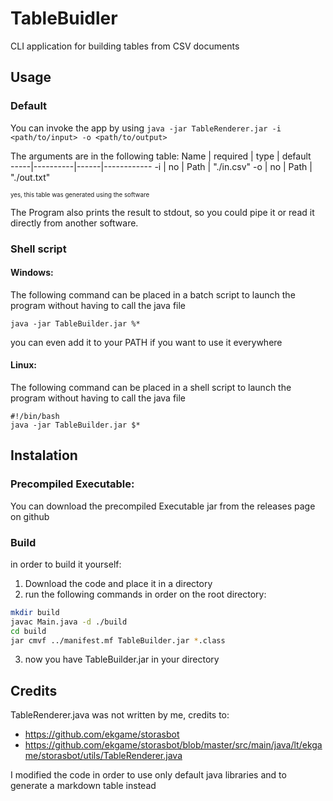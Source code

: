 # TableBuidler
CLI application for building tables from CSV documents

## Usage

### Default
You can invoke the app by using `java -jar TableRenderer.jar -i <path/to/input> -o <path/to/output>`

The arguments are in the following table:
Name | required | type | default    
-----|----------|------|------------
-i   | no       | Path | "./in.csv"
-o   | no       | Path | "./out.txt"

<sub><sup>yes, this table was generated using the software</sup></sub>

The Program also prints the result to stdout, so you could pipe it or read it directly from another software.

### Shell script
#### Windows:
The following command can be placed in a batch script to launch the program without having to call the java file
```
java -jar TableBuilder.jar %*
```

you can even add it to your PATH if you want to use it everywhere

#### Linux:
The following command can be placed in a shell script to launch the program without having to call the java file
```
#!/bin/bash
java -jar TableBuilder.jar $*
```

## Instalation
### Precompiled Executable:
You can download the precompiled Executable jar from the releases page on github

### Build
in order to build it yourself:

1. Download the code and place it in a directory 
2. run the following commands in order on the root directory:
```bash
mkdir build
javac Main.java -d ./build
cd build
jar cmvf ../manifest.mf TableBuilder.jar *.class
```
3. now you have TableBuilder.jar in your directory


## Credits
TableRenderer.java was not written by me, credits to:
- https://github.com/ekgame/storasbot
- https://github.com/ekgame/storasbot/blob/master/src/main/java/lt/ekgame/storasbot/utils/TableRenderer.java

I modified the code in order to use only default java libraries and to generate a markdown table instead
